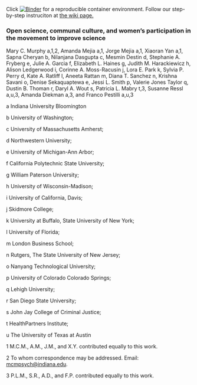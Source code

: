 Click [![Binder](https://mybinder.org/badge_logo.svg)](https://mybinder.org/v2/gh/everyxs/openScience/b190b34c7413cfb51dc6e65616b51d785339956a?urlpath=lab/tree/code-data/genderAnalysis.ipynb) for a reproducible container environment. Follow our step-by-step instruciton at [the wiki page.](https://github.com/iuni-cadre/ReproducibilityDemo/wiki/A-demo-of-reproducibility)

### Open science, communal culture, and women’s participation in the movement to improve science

Mary C. Murphy a,1,2, Amanda Mejia a,1, Jorge Mejia a,1, Xiaoran Yan a,1, Sapna Cheryan b, Nilanjana Dasgupta c, Mesmin Destin d, Stephanie A. Fryberg e, Julie A. Garcia f, Elizabeth L. Haines g, Judith M. Harackiewicz h, Alison Ledgerwood i, Corinne A. Moss-Racusin j, Lora E. Park k, Sylvia P. Perry d, Kate A. Ratliff l, Aneeta Rattan m, Diana T. Sanchez n, Krishna Savani o, Denise Sekaquaptewa e, Jessi L. Smith p, Valerie Jones Taylor q, Dustin B. Thoman r, Daryl A. Wout s, Patricia L. Mabry t,3, Susanne Ressl a,u,3, Amanda Diekman a,3, and Franco Pestilli a,u,3

a Indiana University Bloomington

b University of Washington; 

c University of Massachusetts Amherst; 

d Northwestern University; 

e University of Michigan-Ann Arbor; 

f California Polytechnic State University; 

g William Paterson University; 

h University of Wisconsin-Madison; 

i University of California, Davis; 

j Skidmore College; 

k University at Buffalo, State University of New York; 

l University of Florida; 

m London Business School; 

n Rutgers, The State University of New Jersey; 

o Nanyang Technological University; 

p University of Colorado Colorado Springs; 

q Lehigh University; 

r San Diego State University; 

s John Jay College of Criminal Justice; 

t HealthPartners Institute; 

u The University of Texas at Austin

1 M.C.M., A.M., J.M., and X.Y. contributed equally to this work.

2 To whom correspondence may be addressed. Email: mcmpsych@indiana.edu. 

3 P.L.M., S.R., A.D., and F.P. contributed equally to this work.
